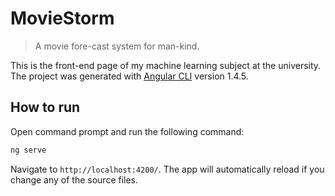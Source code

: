 # MovieStorm

> A movie fore-cast system for man-kind.

This is the front-end page of my machine learning subject at the university. The project was generated with [Angular CLI](https://github.com/angular/angular-cli) version 1.4.5.

## How to run

Open command prompt and run the following command:

```bash
ng serve
```

Navigate to `http://localhost:4200/`. The app will automatically reload if you change any of the source files.
